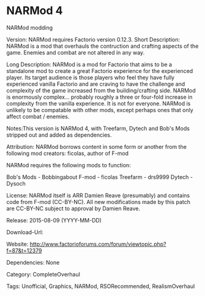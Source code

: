 # NARMod 4
NARMod modding

Version: NARMod requires Factorio version 0.12.3.
Short Description: NARMod is a mod that overhauls the contruction and crafting aspects of the game. Enemies and combat are not altered in any way.

Long Description: NARMod is a mod for Factorio that aims to be a standalone mod to create a great Factorio experience for the experienced player.
Its target audience is those players who feel they have fully experienced vanilla Factorio and are craving to have the challenge and complexity of the game increased from the building/crafting side.
NARMod is enormously complex... probably roughly a three or four-fold increase in complexity from the vanilla experience.
It is not for everyone.
NARMod is unlikely to be compatable with other mods, except perhaps ones that only affect combat / enemies.

Notes:This version is NARMod 4, with Treefarm, Dytech and Bob's Mods stripped out and added as dependencies. 

Attribution: NARMod borrows content in some form or another from the following mod creators:
ficolas, author of F-mod

NARMod requires the following mods to function:

Bob's Mods 	- Bobbingabout
F-mod 		- ficolas
Treefarm 	- drs9999
Dytech 		- Dysoch

License: NARMod itself is ARR Damien Reave (presumably) and contains code from F-mod (CC-BY-NC). All new modifications made by this patch are CC-BY-NC subject to approval by Damien Reave.

Release: 2015-08-09 (YYYY-MM-DD)

Download-Url: 

Website: http://www.factorioforums.com/forum/viewtopic.php?f=87&t=12379

Dependencies: None

Category: CompleteOverhaul

Tags: Unofficial, Graphics, NARMod, RSORecommended, RealismOverhaul